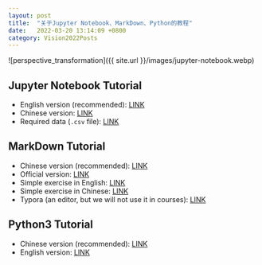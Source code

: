 ```yaml
---
layout: post
title:  "关于Jupyter Notebook、MarkDown、Python的教程"
date:   2022-03-20 13:14:09 +0800
category: Vision2022Posts
---
```




![perspective_transformation]({{ site.url }}/images/jupyter-notebook.webp)


## **Jupyter Notebook** Tutorial

- English version (recommended): [LINK](https://www.dataquest.io/blog/jupyter-notebook-tutorial/)
- Chinese version: [LINK](https://zhuanlan.zhihu.com/p/75402607)
- Required data (`.csv` file): [LINK](https://s3.amazonaws.com/dq-blog-files/fortune500.csv)


## **MarkDown** Tutorial

- Chinese version (recommended): [LINK](https://www.runoob.com/markdown/md-tutorial.html)
- Official version: [LINK](http://www.markdown.cn/)
- Simple exercise in English: [LINK](https://www.markdowntutorial.com/)
- Simple exercise in Chinese: [LINK](https://www.markdowntutorial.com/zh-cn/)
- Typora (an editor, but we will not use it in courses): [LINK](https://typora.io/)


## **Python3** Tutorial

- Chinese version (recommended): [LINK](https://www.runoob.com/python3/python3-tutorial.html)
- English version: [LINK](https://www.codecademy.com/learn/learn-python-3)
